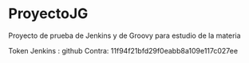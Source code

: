 # ProyectoJG
Proyecto de prueba de Jenkins y de Groovy para estudio de la materia

Token Jenkins :  github
Contra:  11f94f21bfd29f0eabb8a109e117c027ee
